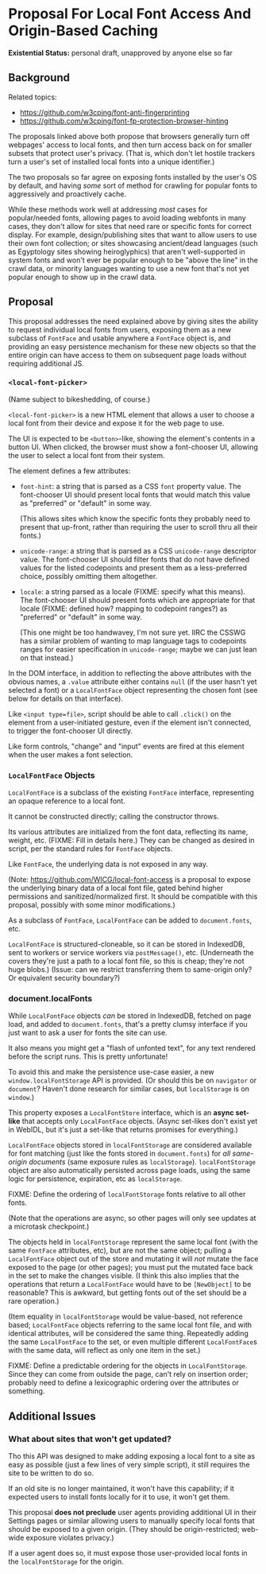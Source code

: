 # Proposal For Local Font Access And Origin-Based Caching

**Existential Status:** personal draft, unapproved by anyone else so far

## Background ##

Related topics:

* <https://github.com/w3cping/font-anti-fingerprinting>
* <https://github.com/w3cping/font-fp-protection-browser-hinting>

The proposals linked above both propose
that browsers generally turn off webpages' access to local fonts,
and then turn access back on for smaller subsets
that protect user's privacy.
(That is,
which don't let hostile trackers
turn a user's set of installed local fonts
into a unique identifier.)

The two proposals so far agree on exposing fonts installed by the user's OS by default,
and having *some* sort of method for crawling for popular fonts to aggressively and proactively cache.

While these methods work well at addressing *most* cases for popular/needed fonts,
allowing pages to avoid loading webfonts in many cases,
they don't allow for sites that need rare or specific fonts for correct display.
For example, design/publishing sites that want to allow users to use their own font collection;
or sites showcasing ancient/dead languages
(such as Egyptology sites showing heiroglyphics)
that aren't well-supported in system fonts
and won't ever be popular enough to be "above the line" in the crawl data,
or minority languages wanting to use a new font
that's not yet popular enough to show up in the crawl data.


## Proposal ##

This proposal addresses the need explained above
by giving sites the ability to request individual local fonts from users,
exposing them as a new subclass of `FontFace`
and usable anywhere a `FontFace` object is,
and providing an easy persistence mechanism for these new objects
so that the entire origin can have access to them
on subsequent page loads
without requiring additional JS.

### `<local-font-picker>` ###

(Name subject to bikeshedding, of course.)

`<local-font-picker>` is a new HTML element
that allows a user to choose a local font from their device
and expose it for the web page to use.

The UI is expected to be `<button>`-like,
showing the element's contents in a button UI.
When clicked, the browser must show a font-chooser UI,
allowing the user to select a local font from their system.

The element defines a few attributes:

* `font-hint`: a string that is parsed as a CSS `font` property value.
	The font-chooser UI should present local fonts that would match this value
	as "preferred" or "default" in some way.

	(This allows sites which know the specific fonts they probably need
	to present that up-front,
	rather than requiring the user to scroll thru all their fonts.)
* `unicode-range`: a string that is parsed as a CSS `unicode-range` descriptor value.
	The font-chooser UI should filter fonts
	that do not have defined values for the listed codepoints
	and present them as a less-preferred choice,
	possibly omitting them altogether.
* `locale`: a string parsed as a locale (FIXME: specify what this means).
	The font-chooser UI should present fonts which are appropriate for that locale
	(FIXME: defined how? mapping to codepoint ranges?)
	as "preferred" or "default" in some way.

	(This one might be too handwavey, I'm not sure yet.
	IIRC the CSSWG has a similar problem
	of wanting to map language tags to codepoints ranges
	for easier specification in `unicode-range`;
	maybe we can just lean on that instead.)

In the DOM interface,
in addition to reflecting the above attributes with the obvious names,
a `.value` attribute
either contains `null`
(if the user hasn't yet selected a font)
or a `LocalFontFace` object representing the chosen font
(see below for details on that interface).

Like `<input type=file>`,
script should be able to call `.click()` on the element
from a user-initiated gesture,
even if the element isn't connected,
to trigger the font-chooser UI directly.

Like form controls,
"change" and "input" events are fired at this element
when the user makes a font selection.

### `LocalFontFace` Objects ###

`LocalFontFace` is a subclass of the existing `FontFace` interface,
representing an opaque reference to a local font.

It cannot be constructed directly;
calling the constructor throws.

Its various attributes are initialized from the font data,
reflecting its name,
weight,
etc.
(FIXME: Fill in details here.)
They can be changed as desired in script,
per the standard rules for `FontFace` objects.

Like `FontFace`, the underlying data is not exposed in any way.

(Note: <https://github.com/WICG/local-font-access> is a proposal
to expose the underlying binary data of a local font file,
gated behind higher permissions and sanitized/normalized first.
It should be compatible with this proposal,
possibly with some minor modifications.)

As a subclass of `FontFace`,
`LocalFontFace` can be added to `document.fonts`, etc.

`LocalFontFace` is structured-cloneable,
so it can be stored in IndexedDB,
sent to workers or service workers via `postMessage()`,
etc.
(Underneath the covers they're just a path to a local font file,
so this is cheap;
they're not huge blobs.)
(Issue: can we restrict transferring them to same-origin only?
Or equivalent security boundary?)

### document.localFonts ###

While `LocalFontFace` objects *can* be stored in IndexedDB,
fetched on page load,
and added to `document.fonts`,
that's a pretty clumsy interface
if you just want to ask a user for fonts the site can use.

It also means you might get a "flash of unfonted text",
for any text rendered before the script runs.
This is pretty unfortunate!

To avoid this and make the persistence use-case easier,
a new `window.localFontStorage` API is provided.
(Or should this be on `navigator` or `document`?
Haven't done research for similar cases,
but `localStorage` is on `window`.)

This property exposes a `LocalFontStore` interface,
which is an **async set-like**
that accepts only `LocalFontFace` objects.
(Async set-likes don't exist yet in WebIDL,
but it's just a set-like that returns promises for everything.)

`LocalFontFace` objects stored in `localFontStorage`
are considered available for font matching
(just like the fonts stored in `document.fonts`)
for *all same-origin documents*
(same exposure rules as `localStorage`).
`localFontStorage` object are also automatically persisted across page loads,
using the same logic for persistence, expiration, etc
as `localStorage`.

FIXME: Define the ordering of `localFontStorage` fonts
relative to all other fonts.

(Note that the operations are async,
so other pages will only see updates at a microtask checkpoint.)

The objects held in `localFontStorage` represent the same local font
(with the same `FontFace` attributes, etc),
but are not the same object;
pulling a `LocalFontFace` object out of the store
and mutating it
will *not* mutate the face exposed to the page
(or other pages);
you must put the mutated face back in the set to make the changes visible.
(I think this also implies that the operations that return a `LocalFontFace` would have to be `[NewObject]` to be reasonable?
This is awkward,
but getting fonts out of the set should be a rare operation.)

(Item equality in `localFontStorage` would be value-based, not reference based;
`LocalFontFace` objects referring to the same local font file,
and with identical attributes,
will be considered the same thing.
Repeatedly adding the same `LocalFontFace` to the set,
or even multiple different `LocalFontFace`s with the same data,
will reflect as only one item in the set.)

FIXME: Define a predictable ordering for the objects in `LocalFontStorage`.
Since they can come from outside the page,
can't rely on insertion order;
probably need to define a lexicographic ordering over the attributes or something.

## Additional Issues ##

### What about sites that won't get updated? ###

Tho this API was designed
to make adding exposing a local font to a site
as easy as possible
(just a few lines of very simple script),
it still requires the site to be written to do so.

If an old site is no longer maintained,
it won't have this capability;
if it expected users to install fonts locally
for it to use,
it won't get them.

This proposal **does not preclude**
user agents providing additional UI in their Settings pages or similar
allowing users to manually specify local fonts
that should be exposed to a given origin.
(They should be origin-restricted;
web-wide exposure violates privacy.)

If a user agent does so,
it must expose those user-provided local fonts
in the `localFontStorage` for the origin.
